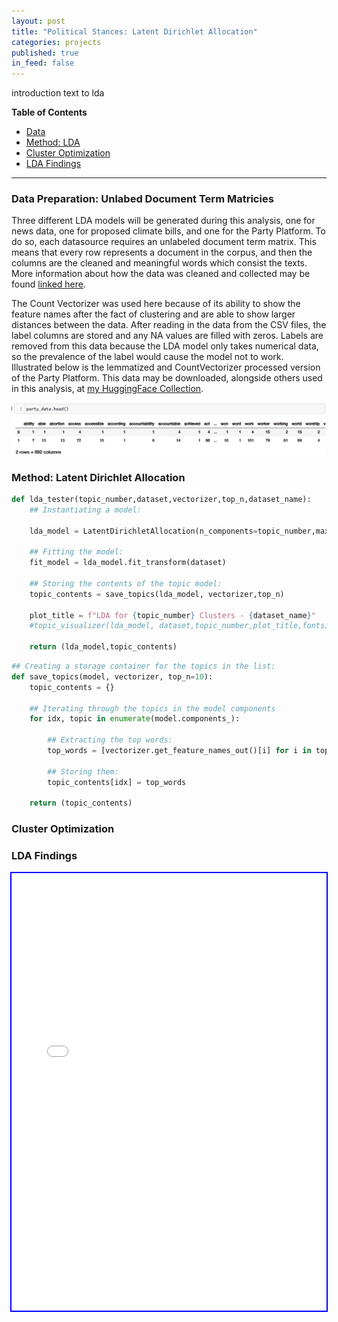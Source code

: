 ```yaml
---
layout: post
title: "Political Stances: Latent Dirichlet Allocation"
categories: projects
published: true
in_feed: false
---
```


introduction text to lda

**Table of Contents**
- [Data](#data)
- [Method: LDA](#method_lda)
- [Cluster Optimization](#cluster_optimization)
- [LDA Findings](#findings)

---
 <a id="data"></a>
### Data Preparation: Unlabed Document Term Matricies

Three different LDA models will be generated during this analysis, one for news data, one for proposed climate bills, and one for the Party Platform. To do so, each datasource requires an unlabeled document term matrix. This means that every row represents a document in the corpus, and then the columns are the cleaned and meaningful words which consist the texts. More information about how the data was cleaned and collected may be found [linked here](https://nataliermcastro.github.io/projects/2025/01/14/political-stances-data.html). 

The Count Vectorizer was used here because of its ability to show the feature names after the fact of clustering and are able to show larger distances between the data. After reading in the data from the CSV files, the label columns are stored and any NA values are filled with zeros. Labels are removed from this data because the LDA model only takes numerical data, so the prevalence of the label would cause the model not to work. Illustrated below is the lemmatized and CountVectorizer processed version of the Party Platform. This data may be downloaded, alongside others used in this analysis, at [my HuggingFace Collection](https://huggingface.co/datasets/nataliecastro/climate-news-countvectorizer-dtm). 

<section>
	<div class="box alt">
		<div class="row gtr-50 gtr-uniform">
			<div class="col-12"><span class="image fit"><img src="/assets/images/lda data example.png" alt="A Document Term Matrix with the words in the party platform. The values in the cells are whole numbers."  /></span> 
			</div>
		</div>
	</div>
</section>



 <a id="method_lda"></a>
### Method: Latent Dirichlet Allocation 

```python
def lda_tester(topic_number,dataset,vectorizer,top_n,dataset_name):
    ## Instantiating a model:
    
    lda_model = LatentDirichletAllocation(n_components=topic_number,max_iter=50, learning_method='online')
    
    ## Fitting the model:
    fit_model = lda_model.fit_transform(dataset)
    
    ## Storing the contents of the topic model:
    topic_contents = save_topics(lda_model, vectorizer,top_n)

    plot_title = f"LDA for {topic_number} Clusters - {dataset_name}"
    #topic_visualizer(lda_model, dataset,topic_number,plot_title,fontsize=10)
    
    return (lda_model,topic_contents)
```

```python
## Creating a storage container for the topics in the list:
def save_topics(model, vectorizer, top_n=10):
    topic_contents = {}
    
    ## Iterating through the topics in the model components
    for idx, topic in enumerate(model.components_):
        
        ## Extracting the top words:
        top_words = [vectorizer.get_feature_names_out()[i] for i in topic.argsort()[:-top_n - 1:-1]]
        
        ## Storing them: 
        topic_contents[idx] = top_words
        
    return (topic_contents)
```

 <a id="#cluster_optimization"></a>
### Cluster Optimization

 <a id="#findings"></a>
### LDA Findings

<div style="display: flex; flex-direction: column; justify-content: center; align-items: center;">
  <iframe src="/assets/images/lda_climate_bills.html" width="100%" height="700px" style="border: 2px solid blue;" allowfullscreen></iframe>
</div>



